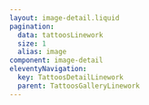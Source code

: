 ```yaml
---
layout: image-detail.liquid
pagination:
  data: tattoosLinework
  size: 1
  alias: image
component: image-detail
eleventyNavigation:
  key: TattoosDetailLinework
  parent: TattoosGalleryLinework
---
```

